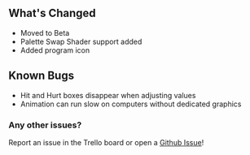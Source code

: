 ## What's Changed
* Moved to Beta
* Palette Swap Shader support added
* Added program icon
## Known Bugs
* Hit and Hurt boxes disappear when adjusting values
* Animation can run slow on computers without dedicated graphics

### Any other issues?
Report an issue in the Trello board or open a [Github Issue](https://github.com/KnockoutArcade/Character-Data-Editor/issues/new)!